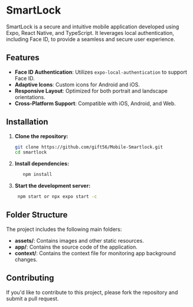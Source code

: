 # SmartLock

SmartLock is a secure and intuitive mobile application developed using Expo, React Native, and TypeScript. It leverages local authentication, including Face ID, to provide a seamless and secure user experience.

## Features

- **Face ID Authentication**: Utilizes `expo-local-authentication` to support Face ID.
- **Adaptive Icons**: Custom icons for Android and iOS.
- **Responsive Layout**: Optimized for both portrait and landscape orientations.
- **Cross-Platform Support**: Compatible with iOS, Android, and Web.

## Installation

1. **Clone the repository:**

   ```bash
   git clone https://github.com/gift56/Mobile-Smartlock.git
   cd smartlock

   ```

2. **Install dependencies:**

   ```bash
      npm install
   ```

3. **Start the development server:**
   ```bash
    npm start or npx expo start -c
   ```

## Folder Structure

The project includes the following main folders:

- **assets/**: Contains images and other static resources.
- **app/**: Contains the source code of the application.
- **context/**: Contains the context file for monitoring app background changes.

## Contributing

If you'd like to contribute to this project, please fork the repository and submit a pull request.

